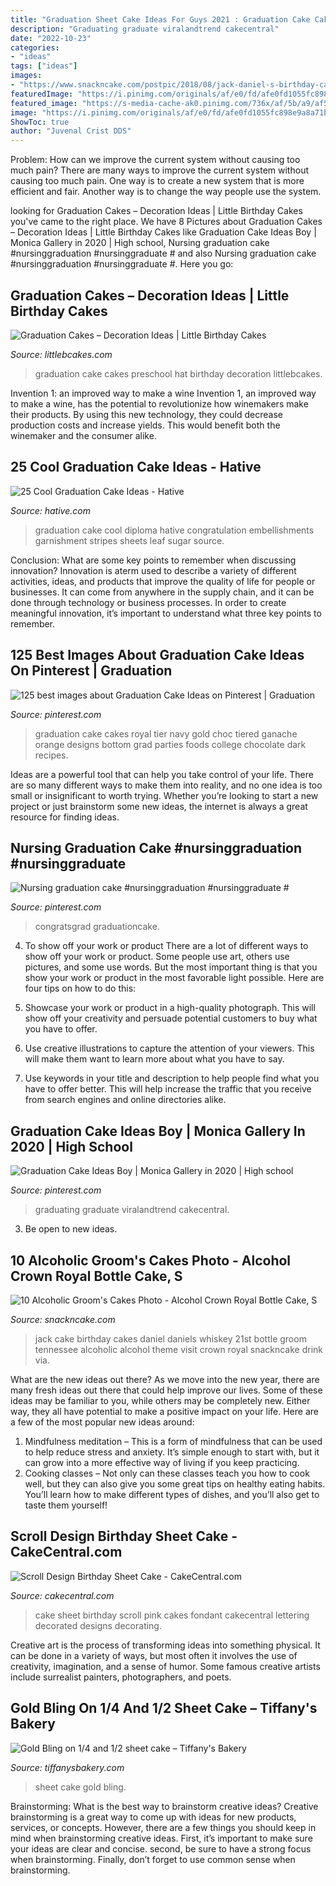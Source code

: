 ```yaml
---
title: "Graduation Sheet Cake Ideas For Guys 2021 : Graduation Cake Cakes Royal Tier Navy Gold Choc Tiered Ganache Orange Designs Bottom Grad Parties Foods College Chocolate Dark Recipes"
description: "Graduating graduate viralandtrend cakecentral"
date: "2022-10-23"
categories:
- "ideas"
tags: ["ideas"]
images:
- "https://www.snackncake.com/postpic/2018/08/jack-daniel-s-birthday-cake_368798.jpg"
featuredImage: "https://i.pinimg.com/originals/af/e0/fd/afe0fd1055fc898e9a8a71bd7138231d.jpg"
featured_image: "https://s-media-cache-ak0.pinimg.com/736x/af/5b/a9/af5ba9d46bf06ca4d9a0791019745989.jpg"
image: "https://i.pinimg.com/originals/af/e0/fd/afe0fd1055fc898e9a8a71bd7138231d.jpg"
ShowToc: true
author: "Juvenal Crist DDS"
---
```



Problem: How can we improve the current system without causing too much pain?
There are many ways to improve the current system without causing too much pain. One way is to create a new system that is more efficient and fair. Another way is to change the way people use the system.

	

		
looking for Graduation Cakes – Decoration Ideas | Little Birthday Cakes you've came to the right place. We have 8 Pictures about Graduation Cakes – Decoration Ideas | Little Birthday Cakes like Graduation Cake Ideas Boy | Monica Gallery in 2020 | High school, Nursing graduation cake #nursinggraduation #nursinggraduate # and also Nursing graduation cake #nursinggraduation #nursinggraduate #. Here you go:
		
    
## Graduation Cakes – Decoration Ideas | Little Birthday Cakes

<img loading=lazy src="https://www.littlebcakes.com/wp-content/uploads/2013/08/Preschool-Graduation-Cake.jpg" onerror="this.onerror=null;this.src='https://tse2.mm.bing.net/th?id=OIP.Gc0ZoXcFtMIurGMT7G9g-AHaIF&amp;pid=15.1';" alt="Graduation Cakes – Decoration Ideas | Little Birthday Cakes">

_Source: littlebcakes.com_

>graduation cake cakes preschool hat birthday decoration littlebcakes. 

	

Invention 1: an improved way to make a wine
Invention 1, an improved way to make a wine, has the potential to revolutionize how winemakers make their products. By using this new technology, they could decrease production costs and increase yields. This would benefit both the winemaker and the consumer alike.

    
## 25 Cool Graduation Cake Ideas - Hative

<img loading=lazy src="https://hative.com/wp-content/uploads/2015/04/graduation-cake-ideas/18-graduation-cake-ideas.jpg" onerror="this.onerror=null;this.src='https://tse3.mm.bing.net/th?id=OIP.FJnZGkzaQJLHWJGNyH6w9wHaHa&amp;pid=15.1';" alt="25 Cool Graduation Cake Ideas - Hative">

_Source: hative.com_

>graduation cake cool diploma hative congratulation embellishments garnishment stripes sheets leaf sugar source. 

	

Conclusion: What are some key points to remember when discussing innovation?
Innovation is aterm used to describe a variety of different activities, ideas, and products that improve the quality of life for people or businesses. It can come from anywhere in the supply chain, and it can be done through technology or business processes. In order to create meaningful innovation, it’s important to understand what three key points to remember.

    
## 125 Best Images About Graduation Cake Ideas On Pinterest | Graduation

<img loading=lazy src="https://s-media-cache-ak0.pinimg.com/736x/af/5b/a9/af5ba9d46bf06ca4d9a0791019745989.jpg" onerror="this.onerror=null;this.src='https://tse4.mm.bing.net/th?id=OIP.ziKxaXoSPpzadINxALxxUwHaJ5&amp;pid=15.1';" alt="125 best images about Graduation Cake Ideas on Pinterest | Graduation">

_Source: pinterest.com_

>graduation cake cakes royal tier navy gold choc tiered ganache orange designs bottom grad parties foods college chocolate dark recipes. 

	

Ideas are a powerful tool that can help you take control of your life. There are so many different ways to make them into reality, and no one idea is too small or insignificant to worth trying. Whether you’re looking to start a new project or just brainstorm some new ideas, the internet is always a great resource for finding ideas.

    
## Nursing Graduation Cake #nursinggraduation #nursinggraduate #

<img loading=lazy src="https://i.pinimg.com/originals/52/f3/ff/52f3ff008388c0bd408fd0057982a131.jpg" onerror="this.onerror=null;this.src='https://tse2.mm.bing.net/th?id=OIP.ynTRF48T9SXSOcww8xYOZAHaJQ&amp;pid=15.1';" alt="Nursing graduation cake #nursinggraduation #nursinggraduate #">

_Source: pinterest.com_

>congratsgrad graduationcake. 

	

4. To show off your work or product
There are a lot of different ways to show off your work or product. Some people use art, others use pictures, and some use words. But the most important thing is that you show your work or product in the most favorable light possible. Here are four tips on how to do this:
1. Showcase your work or product in a high-quality photograph. This will show off your creativity and persuade potential customers to buy what you have to offer.

2. Use creative illustrations to capture the attention of your viewers. This will make them want to learn more about what you have to say.

3. Use keywords in your title and description to help people find what you have to offer better. This will help increase the traffic that you receive from search engines and online directories alike.


    
## Graduation Cake Ideas Boy | Monica Gallery In 2020 | High School

<img loading=lazy src="https://i.pinimg.com/originals/af/e0/fd/afe0fd1055fc898e9a8a71bd7138231d.jpg" onerror="this.onerror=null;this.src='https://tse4.mm.bing.net/th?id=OIP.j0i62tg7JLsEI4i-bY1-3QHaI7&amp;pid=15.1';" alt="Graduation Cake Ideas Boy | Monica Gallery in 2020 | High school">

_Source: pinterest.com_

>graduating graduate viralandtrend cakecentral. 

	

3. Be open to new ideas.

    
## 10 Alcoholic Groom&#039;s Cakes Photo - Alcohol Crown Royal Bottle Cake, S

<img loading=lazy src="https://www.snackncake.com/postpic/2018/08/jack-daniel-s-birthday-cake_368798.jpg" onerror="this.onerror=null;this.src='https://tse1.mm.bing.net/th?id=OIP.Cq4VXnymchzBzmJU2ijL2AHaJL&amp;pid=15.1';" alt="10 Alcoholic Groom&#039;s Cakes Photo - Alcohol Crown Royal Bottle Cake, S">

_Source: snackncake.com_

>jack cake birthday cakes daniel daniels whiskey 21st bottle groom tennessee alcoholic alcohol theme visit crown royal snackncake drink via. 

	

What are the new ideas out there?
As we move into the new year, there are many fresh ideas out there that could help improve our lives. Some of these ideas may be familiar to you, while others may be completely new. Either way, they all have potential to make a positive impact on your life. Here are a few of the most popular new ideas around: 
1. Mindfulness meditation – This is a form of mindfulness that can be used to help reduce stress and anxiety. It’s simple enough to start with, but it can grow into a more effective way of living if you keep practicing. 
2. Cooking classes – Not only can these classes teach you how to cook well, but they can also give you some great tips on healthy eating habits. You’ll learn how to make different types of dishes, and you’ll also get to taste them yourself!

    
## Scroll Design Birthday Sheet Cake - CakeCentral.com

<img loading=lazy src="https://cdn001.cakecentral.com/gallery/2015/03/900_8019881WS4_scroll-design-birthday-sheet-cake.jpg" onerror="this.onerror=null;this.src='https://tse1.mm.bing.net/th?id=OIP.BvlEsu64nX5YlQHq4QIz6wHaE8&amp;pid=15.1';" alt="Scroll Design Birthday Sheet Cake - CakeCentral.com">

_Source: cakecentral.com_

>cake sheet birthday scroll pink cakes fondant cakecentral lettering decorated designs decorating. 

	

Creative art is the process of transforming ideas into something physical. It can be done in a variety of ways, but most often it involves the use of creativity, imagination, and a sense of humor. Some famous creative artists include surrealist painters, photographers, and poets.

    
## Gold Bling On 1/4 And 1/2 Sheet Cake – Tiffany&#039;s Bakery

<img loading=lazy src="http://cdn.shopify.com/s/files/1/1435/7996/products/1462445909_1_grande.jpg?v=1482955765" onerror="this.onerror=null;this.src='https://tse4.mm.bing.net/th?id=OIP.c7OVKusXLy69mtoYN0XcQgHaF5&amp;pid=15.1';" alt="Gold Bling on 1/4 and 1/2 sheet cake – Tiffany&#039;s Bakery">

_Source: tiffanysbakery.com_

>sheet cake gold bling. 

	

Brainstorming: What is the best way to brainstorm creative ideas?
Creative brainstorming is a great way to come up with ideas for new products, services, or concepts. However, there are a few things you should keep in mind when brainstorming creative ideas. First, it’s important to make sure your ideas are clear and concise. second, be sure to have a strong focus when brainstorming. Finally, don’t forget to use common sense when brainstorming.

